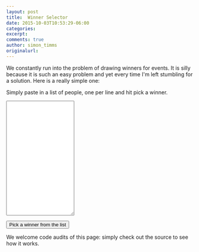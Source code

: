 ```yaml
---
layout: post
title:  Winner Selector
date: 2015-10-03T10:53:29-06:00
categories:
excerpt:
comments: true
author: simon_timms
originalurl:
---
```


We constantly run into the problem of drawing winners for events. It is silly because it is such an easy problem and yet every time I'm left stumbling for a solution. Here is a really simple one:

Simply paste in a list of people, one per line and hit pick a winner. 
<textarea id="sourceNames" rows="20"></textarea>
<span id="foundPeople"></span>
<button id="winnerPicker">Pick a winner from the list</button>

We welcome code audits of this page: simply check out the source to see how it works. 

<script>

window.onload = function(){
	document.querySelector("#winnerPicker").addEventListener("click", showWinner);
	document.querySelector("#sourceNames").addEventListener("change", countPeople);
	}
	
function countPeople(){
	var names = document.querySelector("#sourceNames").value.split("\n");
	document.querySelector("#foundPeople").innerHTML = "Found " + names.length+ " people in the list";
}	
function showWinner(){
	var names = document.querySelector("#sourceNames").value.split("\n");
	var rand = Math.floor(Math.random() * 10000)%names.length;
	alert("The winner is: " + names[rand]);
}

</script>